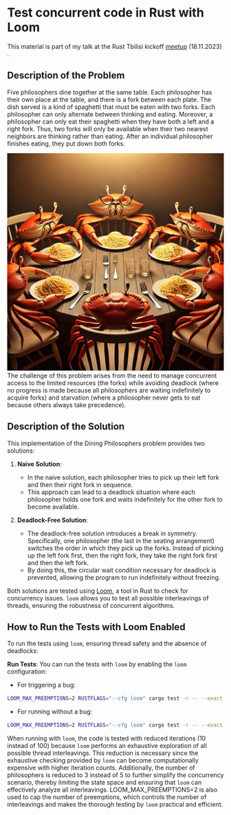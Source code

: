 # Test concurrent code in Rust with Loom

This material is part of my talk at the Rust Tbilisi kickoff [meetup](https://www.meetup.com/tbilisi-rustaceans/events/297231022) (18.11.2023) .

## Description of the Problem

Five philosophers dine together at the same table. Each philosopher has their own place at the table, and there is a fork between each plate. The dish served is a kind of spaghetti that must be eaten with two forks.
Each philosopher can only alternate between thinking and eating. Moreover, a philosopher can only eat their spaghetti when they have both a left and a right fork. Thus, two forks will only be available when their two nearest neighbors are thinking rather than eating. After an individual philosopher finishes eating, they put down both forks.

![Description](./assets/description.webp)
The challenge of this problem arises from the need to manage concurrent access to the limited resources (the forks) while avoiding deadlock (where no progress is made because all philosophers are waiting indefinitely to acquire forks) and starvation (where a philosopher never gets to eat because others always take precedence).

## Description of the Solution

This implementation of the Dining Philosophers problem provides two solutions:

1. **Naive Solution**:
   - In the naive solution, each philosopher tries to pick up their left fork and then their right fork in sequence.
   - This approach can lead to a deadlock situation where each philosopher holds one fork and waits indefinitely for the other fork to become available.

2. **Deadlock-Free Solution**:
   - The deadlock-free solution introduces a break in symmetry. Specifically, one philosopher (the last in the seating arrangement) switches the order in which they pick up the forks. Instead of picking up the left fork first, then the right fork, they take the right fork first and then the left fork.
   - By doing this, the circular wait condition necessary for deadlock is prevented, allowing the program to run indefinitely without freezing.

Both solutions are tested using [Loom](https://github.com/tokio-rs/loom), a tool in Rust to check for concurrency issues. `loom` allows you to test all possible interleavings of threads, ensuring the robustness of concurrent algorithms.

## How to Run the Tests with Loom Enabled

To run the tests using `loom`, ensuring thread safety and the absence of deadlocks:

**Run Tests**:
You can run the tests with `loom` by enabling the `loom` configuration:
 - For triggering a bug:
```bash
LOOM_MAX_PREEMPTIONS=2 RUSTFLAGS="--cfg loom" cargo test -r -- --exact trigger_deadlock_with_loom --nocapture
```
- For running without a bug:
```bash
LOOM_MAX_PREEMPTIONS=2 RUSTFLAGS="--cfg loom" cargo test -r -- --exact run_correct_solution_with_loom --nocapture
```

When running with `loom`, the code is tested with reduced iterations (10 instead of 100) because `loom` performs an exhaustive exploration of all possible thread interleavings. This reduction is necessary since the exhaustive checking provided by `loom` can become computationally expensive with higher iteration counts.
Additionally, the number of philosophers is reduced to 3 instead of 5 to further simplify the concurrency scenario, thereby limiting the state space and ensuring that `loom` can effectively analyze all interleavings. LOOM_MAX_PREEMPTIONS=2 is also used to cap the number of preemptions, which controls the number of interleavings and makes the thorough testing by `loom` practical and efficient.
